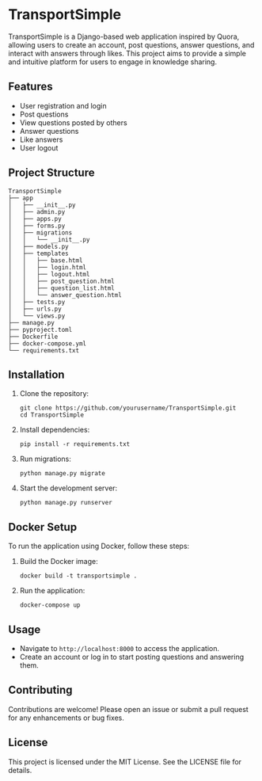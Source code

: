 # TransportSimple

TransportSimple is a Django-based web application inspired by Quora, allowing users to create an account, post questions, answer questions, and interact with answers through likes. This project aims to provide a simple and intuitive platform for users to engage in knowledge sharing.

## Features

- User registration and login
- Post questions
- View questions posted by others
- Answer questions
- Like answers
- User logout

## Project Structure

```
TransportSimple
├── app
│   ├── __init__.py
│   ├── admin.py
│   ├── apps.py
│   ├── forms.py
│   ├── migrations
│   │   └── __init__.py
│   ├── models.py
│   ├── templates
│   │   ├── base.html
│   │   ├── login.html
│   │   ├── logout.html
│   │   ├── post_question.html
│   │   ├── question_list.html
│   │   └── answer_question.html
│   ├── tests.py
│   ├── urls.py
│   └── views.py
├── manage.py
├── pyproject.toml
├── Dockerfile
├── docker-compose.yml
└── requirements.txt
```

## Installation

1. Clone the repository:
   ```
   git clone https://github.com/yourusername/TransportSimple.git
   cd TransportSimple
   ```

2. Install dependencies:
   ```
   pip install -r requirements.txt
   ```

3. Run migrations:
   ```
   python manage.py migrate
   ```

4. Start the development server:
   ```
   python manage.py runserver
   ```

## Docker Setup

To run the application using Docker, follow these steps:

1. Build the Docker image:
   ```
   docker build -t transportsimple .
   ```

2. Run the application:
   ```
   docker-compose up
   ```

## Usage

- Navigate to `http://localhost:8000` to access the application.
- Create an account or log in to start posting questions and answering them.

## Contributing

Contributions are welcome! Please open an issue or submit a pull request for any enhancements or bug fixes.

## License

This project is licensed under the MIT License. See the LICENSE file for details.